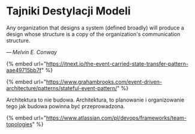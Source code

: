 # Tajniki Destylacji Modeli

Any organization that designs a system (defined broadly) will produce a design whose structure is a copy of the organization's communication structure.

— _Melvin E. Conway_

{% embed url="https://itnext.io/the-event-carried-state-transfer-pattern-aae49715bb7f" %}

{% embed url="https://www.grahambrooks.com/event-driven-architecture/patterns/stateful-event-pattern/" %}

Architektura to nie budowa. Architektura, to planowanie i organizowanie tego jak budowa powinna być przeprowadzona.

{% embed url="https://www.atlassian.com/pl/devops/frameworks/team-topologies" %}

